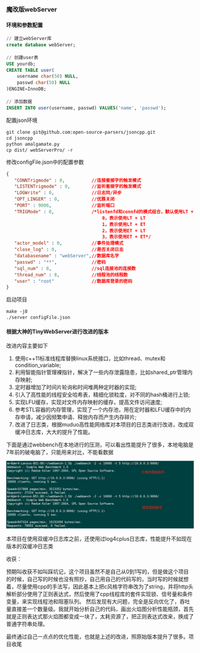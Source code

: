 ### 魔改版webServer

#### 环境和参数配置

```sql
// 建立webServer库
create database webServer;

// 创建user表
USE yourdb;
CREATE TABLE user(
    username char(50) NULL,
    passwd char(50) NULL
)ENGINE=InnoDB;

// 添加数据
INSERT INTO user(username, passwd) VALUES('name', 'passwd');
```

配置json环境
```shell
git clone git@github.com:open-source-parsers/jsoncpp.git
cd jsoncpp
python amalgamate.py
cp dist/ webServerPro/ -r
```

修改configFile.json中的配置参数
```json
{
   "CONNTrigmode" : 0,          //连接套接字的触发模式
   "LISTENTrigmode" : 0,        //监听套接字的触发模式
   "LOGWrite" : 0,              //日志同/异步
   "OPT_LINGER" : 0,            //优雅关闭
   "PORT" : 9006,               //监听端口
   "TRIGMode" : 0,              /*listenfd和connfd的模式组合，默认使用LT + LT
                                    0，表示使用LT + LT
                                    1，表示使用LT + ET
                                    2，表示使用ET + LT
                                    3，表示使用ET + ET*/
   "actor_model" : 0,           //事件处理模式
   "close_log" : 0,             //是否关闭日志
   "databasename" : "webServer",//数据库名字
   "passwd" : "**",             //密码
   "sql_num" : 8,               //sql连接池的连接数
   "thread_num" : 8,            //线程池的线程数
   "user" : "root"              //数据库登录的密码
}
```

启动项目
```shell
make -j8
./server configFile.json
```


#### 根据大神的TinyWebServer进行改进的版本

改进内容主要如下

1. 使用c++11标准线程库替换linux系统接口，比如thread、mutex和condition_variable;
2. 利用智能指针管理裸指针，解决了一些内存泄露隐患，比如shared_ptr管理内存映射;
3. 定时器增加了时间片轮询和时间堆两种定时器的实现;
4. 引入了高性能的线程安全哈希表，精细化锁粒度，对不同的hash桶进行上锁;
5. 实现LFU缓存，实现对文件内存映射的缓存，提高文件访问速度;
6. 参考STL容器的内存管理，实现了一个内存池，用在定时器和LFU缓存中的内存申请，减少因频繁申请、释放内存而产生内存碎片;
7. 改进了日志类，根据muduo高性能网络库对本项目的日志类进行改进，改成双缓冲日志库，大大的提升了性能。



下面是通过webbench在本地进行的压测，可以看出性能提升了很多，本地电脑是7年前的破电脑了，只能用来对比，不能看数据

![1](./1.png)

本项目在使用双缓冲日志库之前，还使用过log4cplus日志库，性能提升不如现在版本的双缓冲日志类


收获：

预期叫收获不如叫踩坑记，这个项目虽然不是自己从0到1写的，但是做这个项目的时候，自己写的时候也没有照抄，自己用自己的代码写的，当时写的时候就想着，尽量使用cpp的手法写，因此基本上把c风格字符串改为了string，并将http头解析部分使用了正则表达式，然后使用了cpp线程库的套件实现锁、信号量和条件变量，来实现线程池和阻塞队列。  然后发现有大问题，完全是反向优化了，吞吐量直接差一个数量级。我就开始分析自己的代码，画出火焰图分析性能瓶颈，首先就是正则表达式那火焰图都变成一块了，太耗资源了，把正则表达式改来，换成了普通字符串处理。



最终通过自己一点点的优化性能，也就是上述的改进，照原始版本提升了很多。项目收尾